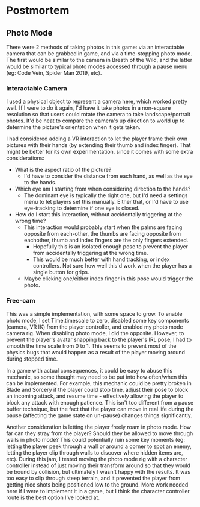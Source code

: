 # Postmortem


## Photo Mode

There were 2 methods of taking photos in this game: via an interactable camera that can be grabbed in game, and via a time-stopping photo mode. The first would be similar to the camera in Breath of the Wild, and the latter would be similar to typical photo modes accessed through a pause menu (eg: Code Vein, Spider Man 2019, etc).

### Interactable Camera

I used a physical object to represent a camera here, which worked pretty well. If I were to do it again, I'd have it take photos in a non-square resolution so that users could rotate the camera to take landscape/portrait photos. It'd be neat to compare the camera's up direction to world up to determine the picture's orientation when it gets taken.

I had considered adding a VR interaction to let the player frame their own pictures with their hands (by extending their thumb and index finger). That might be better for its own experimentation, since it comes with some extra considerations:

* What is the aspect ratio of the picture? 
  * I'd have to consider the distance from each hand, as well as the eye to the hands. 
* Which eye am I starting from when considering direction to the hands? 
  * The dominant eye is typically the right one, but I'd need a settings menu to let players set this manually. Either that, or I'd have to use eye-tracking to determine if one eye is closed.
* How do I start this interaction, without accidentally triggering at the wrong time?
  * This interaction would probably start when the palms are facing opposite from each-other, the thumbs are facing opposite from eachother, thumb and index fingers are the only fingers extended.
    * Hopefully this is an isolated enough pose to prevent the player from accidentally triggering at the wrong time.
    * This would be much better with hand tracking, or index controllers. Not sure how well this'd work when the player has a single button for grips.
  * Maybe clicking one/either index finger in this pose would trigger the photo.

### Free-cam

This was a simple implementation, with some space to grow. To enable photo mode, I set Time.timescale to zero, disabled some key components (camera, VR IK) from the player controller, and enabled my photo mode camera rig. When disabling photo mode, I did the opposite. However, to prevent the player's avatar snapping back to the player's IRL pose, I had to smooth the time scale from 0 to 1. This seems to prevent most of the physics bugs that would happen as a result of the player moving around during stopped time.

In a game with actual consequences, it could be easy to abuse this mechanic, so some thought may need to be put into how often/when this can be implemented. For example, this mechanic could be pretty broken in Blade and Sorcery if the player could stop time, adjust their pose to block an incoming attack, and resume time - effectively allowing the player to block any attack with enough patience. This isn't too different from a pause buffer technique, but the fact that the player can move in real life during the pause (affecting the game state on un-pause) changes things significantly. 

Another consideration is letting the player freely roam in photo mode. How far can they stray from the player? Should they be allowed to move through walls in photo mode? This could potentially ruin some key moments (eg: letting the player peek through a wall or around a corner to spot an enemy, letting the player clip through walls to discover where hidden items are, etc). During this jam, I tested moving the photo mode rig with a character controller instead of just moving their transform around so that they would be bound by collision, but ultimately I wasn't happy with the results. It was too easy to clip through steep terrain, and it prevented the player from getting nice shots being positioned low to the ground. More work needed here if I were to implement it in a game, but I think the character controller route is the best option I've looked at.
